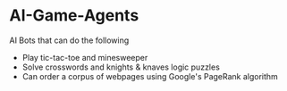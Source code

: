 # AI-Game-Agents
AI Bots that can do the following
- Play tic-tac-toe and minesweeper
- Solve crosswords and knights & knaves logic puzzles
- Can order a corpus of webpages using Google's PageRank algorithm
